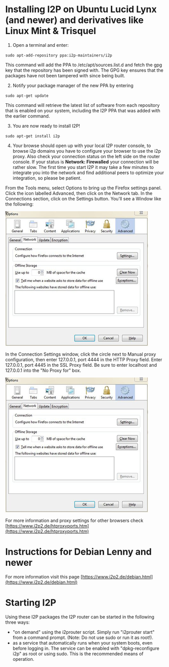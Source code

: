 Installing I2P on Ubuntu Lucid Lynx (and newer) and derivatives like Linux Mint & Trisquel
===========================================================================================

 1. Open a terminal and enter:
    
 `sudo apt-add-repository ppa:i2p-maintainers/i2p`
 
 This command will add the PPA to /etc/apt/sources.list.d and fetch the gpg key that the repository has been signed with. The GPG key ensures that the packages have not been tampered with since being built.

 2. Notify your package manager of the new PPA by entering

 `sudo apt-get update`

 This command will retrieve the latest list of software from each repository that is enabled on your system, including the I2P PPA that was added with the earlier command.
 
 3. You are now ready to install I2P!

 `sudo apt-get install i2p`
 
 4. Your browse should open up with your local I2P router console, to browse i2p domains you have to configure your browser to use the i2p proxy. Also check your connection status on the left side on the router console. If your status is **Network: Firewalled** your connection will be rather slow. The first time you start I2P it may take a few minutes to integrate you into the network and find additional peers to optimize your integration, so please be patient.

From the Tools menu, select Options to bring up the Firefox settings panel. Click the icon labelled Advanced, then click on the Network tab. In the Connections section, click on the Settings button. You'll see a Window like the following:

![I2P](i2p_1.jpg)

In the Connection Settings window, click the circle next to Manual proxy configuration, then enter 127.0.0.1, port 4444 in the HTTP Proxy field. Enter 127.0.0.1, port 4445 in the SSL Proxy field. Be sure to enter localhost and 127.0.0.1 into the "No Proxy for" box.

![I2P](i2p_1.jpg)

For more information and proxy settings for other browsers check [https://www.i2p2.de/htproxyports.htm](https://www.i2p2.de/htproxyports.htm)

Instructions for Debian Lenny and newer
=======================================
For more information visit this page [https://www.i2p2.de/debian.html](https://www.i2p2.de/debian.html)


Starting I2P
============
Using these I2P packages the I2P router can be started in the following three ways:

* "on demand" using the i2prouter script. Simply run "i2prouter start" from a command prompt. (Note: Do not use sudo or run it as root!).
* as a service that automatically runs when your system boots, even before logging in. The service can be enabled with "dpkg-reconfigure i2p" as root or using sudo. This is the recommended means of operation.

